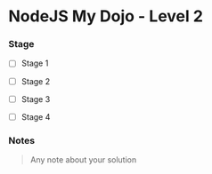 # NodeJS My Dojo - Level 2

### Stage
- [ ] Stage 1
- [ ] Stage 2
- [ ] Stage 3
- [ ] Stage 4


### Notes

> Any note about your solution
  
